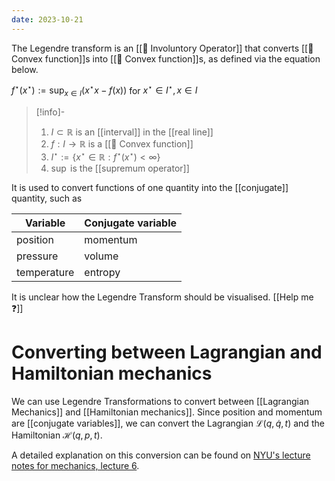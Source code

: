 ```yaml
---
date: 2023-10-21
---
```

The Legendre transform is an [[📘 Involuntory Operator]] that converts [[📘 Convex function]]s into [[📘 Convex function]]s, as defined via the equation below.

$f^\star(x^\star) := \sup_{x \in I} (x^\star x - f(x))$ for $x^\star \in I^\star , x \in I$

>[!info]-
> 1. $I \subset \mathbb{R}$ is an [[interval]] in the [[real line]]
> 2. $f : I \rightarrow \mathbb{R}$ is a [[📘 Convex function]]
> 3. $I^\star := \{ x^\star \in \mathbb{R} : f^\star(x^\star) < \infty \}$
> 4. $\sup$ is the [[supremum operator]]

It is used to convert functions of one quantity into the [[conjugate]] quantity, such as

| Variable | Conjugate variable |
| ---- | ---- |
| position | momentum |
| pressure | volume |
| temperature | entropy |
 
It is unclear how the Legendre Transform should be visualised. [[Help me ❓]]

# Converting between Lagrangian and Hamiltonian mechanics

We can use Legendre Transformations to convert between [[Lagrangian Mechanics]] and [[Hamiltonian mechanics]]. Since position and momentum are [[conjugate variables]], we can convert the Lagrangian $\mathscr{L}(q,\dot q, t)$ and the Hamiltonian $\mathscr{H}(q,p,t)$.

A detailed explanation on this conversion can be found on [NYU's lecture notes for mechanics, lecture 6](https://math.nyu.edu/~cerfon/mechanics_notes/Lecture_6.pdf).
